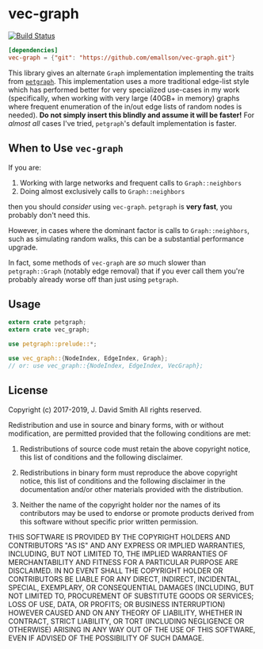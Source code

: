 # vec-graph

[![Build Status](https://travis-ci.org/emallson/vec-graph.svg?branch=master)](https://travis-ci.org/emallson/vec-graph)

```toml
[dependencies]
vec-graph = {"git": "https://github.com/emallson/vec-graph.git"}
```

This library gives an alternate `Graph` implementation implementing the
traits from [`petgraph`](https://docs.rs/petgraph/). This implementation uses
a more traditional edge-list style which has performed better for very
specialized use-cases in my work (specifically, when working with very large
(40GB+ in memory) graphs where frequent enumeration of the in/out edge lists of
random nodes is needed). **Do not simply insert this blindly and assume it will
be faster!** For *almost all* cases I've tried, `petgraph`'s default
implementation is faster.

## When to Use `vec-graph`

If you are:

1. Working with large networks and frequent calls to `Graph::neighbors`
2. Doing almost exclusively calls to `Graph::neighbors`

then you should *consider* using `vec-graph`. `petgraph` is **very
fast**, you probably don't need this.

However, in cases where the dominant factor is calls to
`Graph::neighbors`, such as simulating random walks, this can be a
substantial performance upgrade.

In fact, some methods of `vec-graph` are *so* much slower than
`petgraph::Graph` (notably edge removal) that if you ever call them
you're probably already worse off than just using `petgraph`.

## Usage

```rust
extern crate petgraph;
extern crate vec_graph;

use petgraph::prelude::*;

use vec_graph::{NodeIndex, EdgeIndex, Graph}; 
// or: use vec_graph::{NodeIndex, EdgeIndex, VecGraph};
```

## License
Copyright (c) 2017-2019, J. David Smith
All rights reserved.

Redistribution and use in source and binary forms, with or without modification, are permitted provided that the following conditions are met:

1. Redistributions of source code must retain the above copyright notice, this list of conditions and the following disclaimer.

2. Redistributions in binary form must reproduce the above copyright notice, this list of conditions and the following disclaimer in the documentation and/or other materials provided with the distribution.

3. Neither the name of the copyright holder nor the names of its contributors may be used to endorse or promote products derived from this software without specific prior written permission.

THIS SOFTWARE IS PROVIDED BY THE COPYRIGHT HOLDERS AND CONTRIBUTORS "AS IS" AND ANY EXPRESS OR IMPLIED WARRANTIES, INCLUDING, BUT NOT LIMITED TO, THE IMPLIED WARRANTIES OF MERCHANTABILITY AND FITNESS FOR A PARTICULAR PURPOSE ARE DISCLAIMED. IN NO EVENT SHALL THE COPYRIGHT HOLDER OR CONTRIBUTORS BE LIABLE FOR ANY DIRECT, INDIRECT, INCIDENTAL, SPECIAL, EXEMPLARY, OR CONSEQUENTIAL DAMAGES (INCLUDING, BUT NOT LIMITED TO, PROCUREMENT OF SUBSTITUTE GOODS OR SERVICES; LOSS OF USE, DATA, OR PROFITS; OR BUSINESS INTERRUPTION) HOWEVER CAUSED AND ON ANY THEORY OF LIABILITY, WHETHER IN CONTRACT, STRICT LIABILITY, OR TORT (INCLUDING NEGLIGENCE OR OTHERWISE) ARISING IN ANY WAY OUT OF THE USE OF THIS SOFTWARE, EVEN IF ADVISED OF THE POSSIBILITY OF SUCH DAMAGE.

